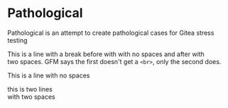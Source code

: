 # Pathological

Pathological is an attempt to create pathological cases for Gitea stress testing

This is a line
with a break before with with no spaces and after with  
two spaces. GFM says the first doesn't get a `<br>`, only the second does.

This is a line
with no spaces

this is two lines  
with two spaces